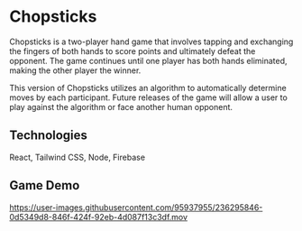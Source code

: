 # Chopsticks

Chopsticks is a two-player hand game that involves tapping and exchanging the fingers of both hands to score points and ultimately defeat the opponent. The game continues until one player has both hands eliminated, making the other player the winner.

This version of Chopsticks utilizes an algorithm to automatically determine moves by each participant. Future releases of the game will allow a user to play against the algorithm or face another human opponent.

## Technologies
React, Tailwind CSS, Node, Firebase

## Game Demo
https://user-images.githubusercontent.com/95937955/236295846-0d5349d8-846f-424f-92eb-4d087f13c3df.mov

